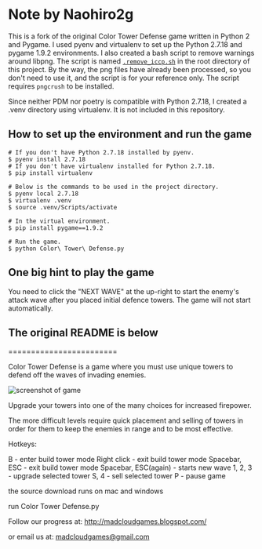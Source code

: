# Note by Naohiro2g

This is a fork of the original Color Tower Defense game written in Python 2 and Pygame. I used pyenv and virtualenv to set up the Python 2.7.18 and pygame 1.9.2 environments. I also created a bash script to remove warnings around libpng. The script is named [`.remove_iccp.sh`](./.remove_iccp.sh) in the root directory of this project. By the way, the png files have already been processed, so you don't need to use it, and the script is for your reference only. The script requires `pngcrush` to be installed.

Since neither PDM nor poetry is compatible with Python 2.7.18, I created a .venv directory using virtualenv. It is not included in this repository.

## How to set up the environment and run the game

    # If you don't have Python 2.7.18 installed by pyenv.
    $ pyenv install 2.7.18
    # If you don't have virtualenv installed for Python 2.7.18.
    $ pip install virtualenv

    # Below is the commands to be used in the project directory.
    $ pyenv local 2.7.18
    $ virtualenv .venv
    $ source .venv/Scripts/activate

    # In the virtual environment.
    $ pip install pygame==1.9.2

    # Run the game.
    $ python Color\ Tower\ Defense.py

## One big hint to play the game

You need to click the "NEXT WAVE" at the up-right to start the enemy's attack wave after you placed initial defence towers. The game will not start automatically.

## The original README is below

========================

Color Tower Defense is a game where you must use unique towers to defend off the waves of invading enemies.

![screenshot of game](http://pygame.org/shots/1688.png)

Upgrade your towers into one of the many choices for increased firepower.

The more difficult levels require quick placement and selling of towers in order for them to keep the enemies in range and to be most effective.

Hotkeys:

B - enter build tower mode
Right click - exit build tower mode
Spacebar, ESC - exit build tower mode
Spacebar, ESC(again) - starts new wave
1, 2, 3 - upgrade selected tower
S, 4 - sell selected tower
P - pause game

the source download runs on mac and windows

run Color Tower Defense.py

Follow our progress at:
http://madcloudgames.blogspot.com/

or email us at:
madcloudgames@gmail.com
